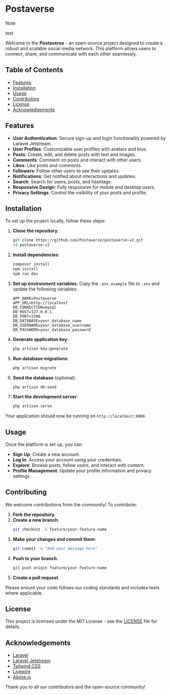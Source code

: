 # Postaverse

> [!NOTE]
> test

Welcome to the **Postaverse** - an open-source project designed to create a robust and scalable social media network. This platform allows users to connect, share, and communicate with each other seamlessly.

## Table of Contents

- [Features](#features)
- [Installation](#installation)
- [Usage](#usage)
- [Contributing](#contributing)
- [License](#license)
- [Acknowledgements](#acknowledgements)

## Features

- **User Authentication**: Secure sign-up and login functionality powered by Laravel Jetstream.
- **User Profiles**: Customizable user profiles with avatars and bios.
- **Posts**: Create, edit, and delete posts with text and images.
- **Comments**: Comment on posts and interact with other users.
- **Likes**: Like posts and comments.
- **Followers**: Follow other users to see their updates.
- **Notifications**: Get notified about interactions and updates.
- **Search**: Search for users, posts, and hashtags.
- **Responsive Design**: Fully responsive for mobile and desktop users.
- **Privacy Settings**: Control the visibility of your posts and profile.

## Installation

To set up the project locally, follow these steps:

1. **Clone the repository**:
    ```bash
    git clone https://github.com/Postaverse/postaverse-v2.git
    cd postaverse-v2
    ```

2. **Install dependencies**:
    ```bash
    composer install
    npm install
    npm run dev
    ```

3. **Set up environment variables**:
    Copy the `.env.example` file to `.env` and update the following variables:
    ```
    APP_NAME=Postaverse
    APP_URL=http://localhost
    DB_CONNECTION=mysql
    DB_HOST=127.0.0.1
    DB_PORT=3306
    DB_DATABASE=your_database_name
    DB_USERNAME=your_database_username
    DB_PASSWORD=your_database_password
    ```

4. **Generate application key**:
    ```bash
    php artisan key:generate
    ```

5. **Run database migrations**:
    ```bash
    php artisan migrate
    ```

6. **Seed the database** (optional):
    ```bash
    php artisan db:seed
    ```

7. **Start the development server**:
    ```bash
    php artisan serve
    ```

Your application should now be running on `http://localhost:8000`.

## Usage

Once the platform is set up, you can:

- **Sign Up**: Create a new account.
- **Log In**: Access your account using your credentials.
- **Explore**: Browse posts, follow users, and interact with content.
- **Profile Management**: Update your profile information and privacy settings.

## Contributing

We welcome contributions from the community! To contribute:

1. **Fork the repository**.
2. **Create a new branch**:
    ```bash
    git checkout -b feature/your-feature-name
    ```
3. **Make your changes and commit them**:
    ```bash
    git commit -m "Add your message here"
    ```
4. **Push to your branch**:
    ```bash
    git push origin feature/your-feature-name
    ```
5. **Create a pull request**.

Please ensure your code follows our coding standards and includes tests where applicable.

## License

This project is licensed under the MIT License - see the [LICENSE](LICENSE) file for details.

## Acknowledgements

- [Laravel](https://laravel.com/)
- [Laravel Jetstream](https://jetstream.laravel.com/)
- [Tailwind CSS](https://tailwindcss.com/)
- [Livewire](https://laravel-livewire.com/)
- [Alpine.js](https://alpinejs.dev/)

Thank you to all our contributors and the open-source community!